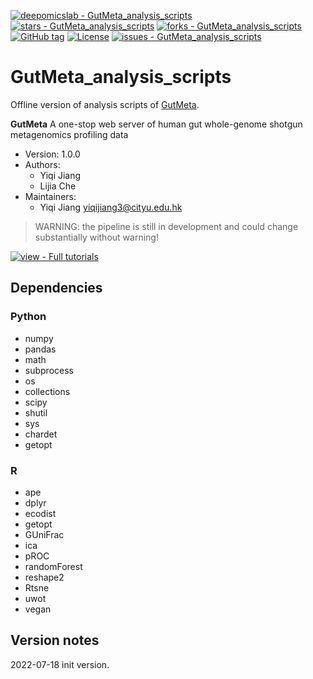 [![deepomicslab - GutMeta_analysis_scripts](https://img.shields.io/static/v1?label=deepomicslab&message=GutMeta_analysis_scripts&color=blue&logo=github)](https://github.com/deepomicslab/GutMeta_analysis_scripts "Go to GitHub repo")
[![stars - GutMeta_analysis_scripts](https://img.shields.io/github/stars/deepomicslab/GutMeta_analysis_scripts?style=social)](https://github.com/deepomicslab/GutMeta_analysis_scripts)
[![forks - GutMeta_analysis_scripts](https://img.shields.io/github/forks/deepomicslab/GutMeta_analysis_scripts?style=social)](https://github.com/deepomicslab/GutMeta_analysis_scripts)
[![GitHub tag](https://img.shields.io/github/tag/deepomicslab/GutMeta_analysis_scripts?include_prereleases=&sort=semver&color=blue)](https://github.com/deepomicslab/GutMeta_analysis_scripts/releases/)
[![License](https://img.shields.io/badge/License-GPL3-blue)](#license)
[![issues - GutMeta_analysis_scripts](https://img.shields.io/github/issues/deepomicslab/GutMeta_analysis_scripts)](https://github.com/deepomicslab/GutMeta_analysis_scripts/issues)




# GutMeta_analysis_scripts
Offline version of analysis scripts of [GutMeta](https://gutmeta.deepomics.org/).

**GutMeta** A one-stop web server of human gut whole-genome shotgun metagenomics profiling data

* Version: 1.0.0
* Authors:
  * Yiqi Jiang
  * Lijia Che
* Maintainers:
  * Yiqi Jiang <yiqijiang3@cityu.edu.hk>

> WARNING: the pipeline is still in development and could change substantially without warning!


<div align="left">

[![view - Full tutorials](https://img.shields.io/badge/view-Documentation-blue?style=for-the-badge)](https://gutmeta.deepomics.org/docs#/ "Go to project documentation")

</div>



## Dependencies
### Python
- numpy
- pandas
- math
- subprocess
- os
- collections
- scipy
- shutil
- sys
- chardet
- getopt

### R
- ape
- dplyr
- ecodist
- getopt
- GUniFrac
- ica
- pROC
- randomForest
- reshape2
- Rtsne
- uwot
- vegan


## Version notes
2022-07-18 init version.
